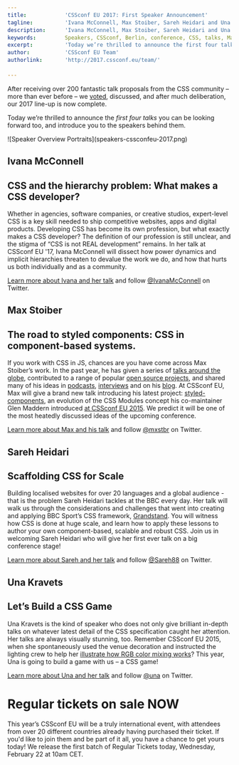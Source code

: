 ```yaml
---
title:            'CSSconf EU 2017: First Speaker Announcement'
tagline:          'Ivana McConnell, Max Stoiber, Sareh Heidari and Una Kravets'
description:      'Ivana McConnell, Max Stoiber, Sareh Heidari and Una Kravets will be speaking at CSSconf EU 2017'
keywords:         Speakers, CSSconf, Berlin, conference, CSS, talks, Max, Stoiber, Una, Kravets, Sareh, Heidari, Ivana, McConell
excerpt:          'Today we’re thrilled to announce the first four talks you can be looking forward too, and introduce you to the speakers behind them.'
author:           'CSSconf EU Team'
authorlink:       'http://2017.cssconf.eu/team/'

---
```


After receiving over 200 fantastic talk proposals from the CSS community – more than ever before – we <a href="http://blog.cssconf.eu/2015/08/15/a-talk-selection-process-explained/" target="_blank">voted</a>, discussed, and after much deliberation, our 2017 line-up is now complete.

Today we’re thrilled to announce the *first four talks* you can be looking forward too, and introduce you to the speakers behind them.

<div class="blog-img">
  ![Speaker Overview Portraits](speakers-cssconfeu-2017.png)
</div>

## Ivana McConnell  
## CSS and the hierarchy problem: What makes a CSS developer?

Whether in agencies, software companies, or creative studios, expert-level CSS is a key skill needed to ship competitive websites, apps and digital products. Developing CSS has become its own profession, but what exactly makes a CSS developer? The definition of our profession is still unclear, and the stigma of “CSS is not REAL development” remains. In her talk at CSSconf EU '17, Ivana McConnell will dissect how power dynamics and implicit hierarchies threaten to devalue the work we do, and how that hurts us both individually and as a community.

<a href="http://2017.cssconf.eu/speakers/ivana-mc-connell.html">Learn more about Ivana and her talk</a> and follow
<a href="https://twitter.com/IvanaMcConnell" target="_blank">@IvanaMcConnell</a> on Twitter.


## Max Stoiber
## The road to styled components: CSS in component-based systems.

If you work with CSS in JS, chances are you have come across Max Stoiber’s work. In the past year, he has given a series of <a href="http://mxstbr.com/#talks" target="_blank">talks around the globe</a>, contributed to a range of popular <a href="https://github.com/mxstbr" target="_blank">open source projects</a>, and shared many of his ideas in <a href="https://devchat.tv/js-jabber/jsj-245-styled-components-and-react-boilerplate-with-max-stoiber" target="_blank">podcasts</a>, <a href="https://twitter.com/mxstbr/status/795555176203620353" target="_blank">interviews</a> and on his <a href="http://mxstbr.blog/" target="_blank">blog</a>. At CSSconf EU, Max will give a brand new talk introducing his latest project: <a href="https://styled-components.com/" target="_blank">styled-components</a>, an evolution of the CSS Modules concept his co-maintainer Glen Maddern introduced <a href="https://www.youtube.com/watch?v=aIyhhHTmsXE" target="_blank">at CSSconf EU 2015</a>. We predict it will be one of the most heatedly discussed ideas of the upcoming conference.

<a href="http://2017.cssconf.eu/speakers/max-stoiber.html">Learn more about Max and his talk</a> and follow
<a href="https://twitter.com/mxstbr" target="_blank">@mxstbr</a> on Twitter.


## Sareh Heidari
## Scaffolding CSS for Scale

Building localised websites for over 20 languages and a global audience - that is the problem Sareh Heidari tackles at the BBC every day. Her talk will walk us through the considerations and challenges that went into creating and applying BBC Sport’s CSS framework, <a href="http://bbc.github.io/grandstand/" target="_blank">Grandstand</a>. You will witness how CSS is done at huge scale, and learn how to apply these lessons to author your own component-based, scalable and robust CSS. Join us in welcoming Sareh Heidari who will give her first ever talk on a big conference stage!

<a href="http://2017.cssconf.eu/speakers/sareh-heidari.html">Learn more about Sareh and her talk</a> and follow
<a href="https://twitter.com/Sareh88" target="_blank">@Sareh88</a> on Twitter.


## Una Kravets
## Let’s Build a CSS Game

Una Kravets is the kind of speaker who does not only give brilliant in-depth talks on whatever latest detail of the CSS specification caught her attention. Her talks are always visually stunning, too. Remember CSSconf EU 2015, when she spontaneously used the venue decoration and instructed the lighting crew to help her <a href="https://www.youtube.com/watch?v=LY65F2e4B5w&index=3&list=PL37ZVnwpeshHoV6GgvG9WWAP6rjnEdAs9" target="_blank">illustrate how RGB color mixing works</a>? This year, Una is going to build a game with us – a CSS game!

<a href="http://2017.cssconf.eu/speakers/una-kravets.html">Learn more about Una and her talk</a> and follow
<a href="https://twitter.com/una" target="_blank">@una</a> on Twitter.

# Regular tickets on sale NOW
This year’s CSSconf EU will be a truly international event, with attendees from over 20 different countries already having purchased their ticket. If you'd like to join them and be part of it all, you have a chance to get yours today! We release the first batch of Regular Tickets today, Wednesday, February 22 at 10am CET.


